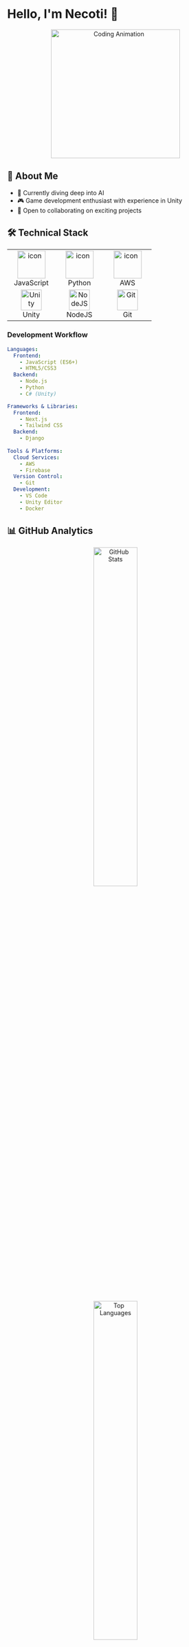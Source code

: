 # Hello, I'm Necoti! 👋

<div align="center">
  <img src="https://media.giphy.com/media/juua9i2c2fA0AIp2iq/giphy.gif" width="300" height="300" alt="Coding Animation" />
</div>

## 💫 About Me
- 🌱 Currently diving deep into AI
- 🎮 Game development enthusiast with experience in Unity
- 💬 Open to collaborating on exciting projects

## 🛠️ Technical Stack

<table>
  <tr>
    <td align="center" width="96">
        <img src="https://techstack-generator.vercel.app/js-icon.svg" alt="icon" width="65" height="65" />
      <br>JavaScript
    </td>
    <td align="center" width="96">
        <img src="https://techstack-generator.vercel.app/python-icon.svg" alt="icon" width="65" height="65" />
      <br>Python
    </td>
    <td align="center" width="96">
        <img src="https://techstack-generator.vercel.app/aws-icon.svg" alt="icon" width="65" height="65" />
      <br>AWS
    </td>
  </tr>
    <tr>
    <td align="center" width="96">
        <img src="https://skillicons.dev/icons?i=unity" width="48" height="48" alt="Unity" />
      <br>Unity
    </td>
    <td align="center" width="96">
        <img src="https://skillicons.dev/icons?i=nodejs" width="48" height="48" alt="NodeJS" />
      <br>NodeJS
    </td>
    <td align="center" width="96">
        <img src="https://skillicons.dev/icons?i=git" width="48" height="48" alt="Git" />
      <br>Git
    </td>
  </tr>
</table>

### Development Workflow
```yaml
Languages:
  Frontend:
    - JavaScript (ES6+)
    - HTML5/CSS3
  Backend:
    - Node.js
    - Python
    - C# (Unity)

Frameworks & Libraries:
  Frontend:
    - Next.js
    - Tailwind CSS
  Backend:
    - Django
    
Tools & Platforms:
  Cloud Services:
    - AWS
    - Firebase
  Version Control:
    - Git
  Development:
    - VS Code
    - Unity Editor
    - Docker
```

## 📊 GitHub Analytics

<div align="center">
  <img src="https://github-readme-stats.vercel.app/api?username=Nec0ti&show_icons=true&theme=tokyonight&hide_border=true&include_all_commits=true&count_private=true" alt="GitHub Stats" width="45%" />
</div>

<div align="center">
  <img src="https://github-readme-stats.vercel.app/api/top-langs/?username=Nec0ti&theme=tokyonight&hide_border=true&layout=compact" alt="Top Languages" width="45%" />
</div>

## 🤝 Let's Connect!

<div align="center">
  
[![Email](https://img.shields.io/badge/Email-D14836?style=for-the-badge&logo=gmail&logoColor=white)](mailto:halilnecatig2@gmail.com)

</div>

## 💝 Support My Work

<div align="center">
  <a href="https://www.buymeacoffee.com/necotidev">
    <img src="https://img.buymeacoffee.com/button-api/?text=Buy%20me%20a%20coffee&emoji=☕&slug=necotidev&button_colour=FF5F5F&font_colour=ffffff&font_family=Cookie&outline_colour=000000&coffee_colour=FFDD00" />
  </a>
</div>

---
